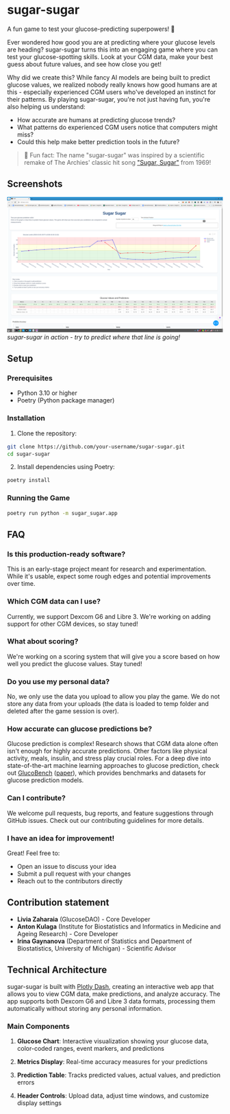 # sugar-sugar
A fun game to test your glucose-predicting superpowers! 🎯

Ever wondered how good you are at predicting where your glucose levels are heading? sugar-sugar turns this into an engaging game where you can test your glucose-spotting skills. Look at your CGM data, make your best guess about future values, and see how close you get!

Why did we create this? While fancy AI models are being built to predict glucose values, we realized nobody really knows how good humans are at this - especially experienced CGM users who've developed an instinct for their patterns. By playing sugar-sugar, you're not just having fun, you're also helping us understand:
- How accurate are humans at predicting glucose trends?
- What patterns do experienced CGM users notice that computers might miss?
- Could this help make better prediction tools in the future?

> 🎵 Fun fact: The name "sugar-sugar" was inspired by a scientific remake of The Archies' classic hit song ["Sugar, Sugar"](https://www.youtube.com/watch?v=jJvAL-iiLnQ) from 1969!

## Screenshots
![Game Interface](images/screenshot.png)
*sugar-sugar in action - try to predict where that line is going!*

## Setup

### Prerequisites
- Python 3.10 or higher
- Poetry (Python package manager)

### Installation
1. Clone the repository:
```bash
git clone https://github.com/your-username/sugar-sugar.git
cd sugar-sugar
```

2. Install dependencies using Poetry:
```bash
poetry install
```

### Running the Game
```bash
poetry run python -m sugar_sugar.app
```

## FAQ

### Is this production-ready software?
This is an early-stage project meant for research and experimentation. While it's usable, expect some rough edges and potential improvements over time.

### Which CGM data can I use?
Currently, we support Dexcom G6 and Libre 3. We're working on adding support for other CGM devices, so stay tuned!

### What about scoring?
We're working on a scoring system that will give you a score based on how well you predict the glucose values. Stay tuned!

### Do you use my personal data?
No, we only use the data you upload to allow you play the game. We do not store any data from your uploads (the data is loaded to temp folder and deleted after the game session is over).

### How accurate can glucose predictions be?
Glucose prediction is complex! Research shows that CGM data alone often isn't enough for highly accurate predictions. Other factors like physical activity, meals, insulin, and stress play crucial roles. For a deep dive into state-of-the-art machine learning approaches to glucose prediction, check out [GlucoBench](https://github.com/IrinaStatsLab/GlucoBench) ([paper](https://arxiv.org/abs/2410.05780)), which provides benchmarks and datasets for glucose prediction models.

### Can I contribute?
We welcome pull requests, bug reports, and feature suggestions through GitHub issues. Check out our contributing guidelines for more details.

### I have an idea for improvement!
Great! Feel free to:
- Open an issue to discuss your idea
- Submit a pull request with your changes
- Reach out to the contributors directly

## Contribution statement
- **Livia Zaharaia** (GlucoseDAO) - Core Developer
- **Anton Kulaga** (Institute for Biostatistics and Informatics in Medicine and Ageing Research) - Core Developer
- **Irina Gaynanova** (Department of Statistics and Department of Biostatistics, University of Michigan) - Scientific Advisor

## Technical Architecture

sugar-sugar is built with [Plotly Dash](https://dash.plotly.com/), creating an interactive web app that allows you to view CGM data, make predictions, and analyze accuracy. The app supports both Dexcom G6 and Libre 3 data formats, processing them automatically without storing any personal information.

### Main Components

1. **Glucose Chart**: Interactive visualization showing your glucose data, color-coded ranges, event markers, and predictions

2. **Metrics Display**: Real-time accuracy measures for your predictions

3. **Prediction Table**: Tracks predicted values, actual values, and prediction errors

4. **Header Controls**: Upload data, adjust time windows, and customize display settings